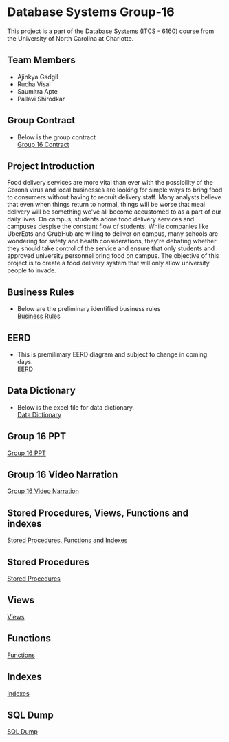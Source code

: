 # Database Systems Group-16
This project is a part of the Database Systems (ITCS - 6160) course from the University of North Carolina at Charlotte.

## Team Members
* Ajinkya Gadgil
* Rucha Visal
* Saumitra Apte
* Pallavi Shirodkar

## Group Contract
- Below is the group contract <br/>
[Group 16 Contract](https://github.com/ajinkyagadgil/db-project-fall21/blob/main/Delivery1/Group_16_Contract.pdf)

## Project Introduction
Food delivery services are more vital than ever with the possibility of the Corona virus and local businesses are looking for simple ways to bring food to consumers without having to recruit delivery staff. Many analysts believe that even when things return to normal, things will be worse that meal delivery will be something we've all become accustomed to as a part of our daily lives. On campus, students adore food delivery services and campuses despise the constant flow of students. While companies like UberEats and GrubHub are willing to deliver on campus, many schools are wondering for safety and health considerations, they're debating whether they should take control of the service and ensure that only students and approved university personnel bring food on campus. The objective of this project is to create a food delivery system that will only allow university people to invade.

## Business Rules
- Below are the preliminary identified business rules <br/>
[Business Rules](https://github.com/ajinkyagadgil/db-project-fall21/blob/main/Delivery3/BusinessRules.pdf)

## EERD
- This is premilimary EERD diagram and subject to change in coming days. <br/>
[EERD](https://github.com/ajinkyagadgil/db-project-fall21/blob/main/Delivery3/ERD.png)

## Data Dictionary
- Below is the excel file for data dictionary. <br/>
[Data Dictionary](https://github.com/ajinkyagadgil/db-project-fall21/blob/main/Delivery3/data_dictionary.xlsx)

## Group 16 PPT
[Group 16 PPT](https://github.com/ajinkyagadgil/db-project-fall21/blob/main/Delivery3/Database%20PPT.pptx)

## Group 16 Video Narration
[Group 16 Video Narration](https://github.com/ajinkyagadgil/db-project-fall21/blob/main/Delivery3/Group16_ProjectNarration.mp4)

## Stored Procedures, Views, Functions and indexes
[Stored Procedures, Functions and Indexes](https://github.com/ajinkyagadgil/db-project-fall21/blob/main/Delivery3/Deliverable%203.pdf)

## Stored Procedures
[Stored Procedures](https://github.com/ajinkyagadgil/db-project-fall21/blob/main/Delivery3/stored_proc.sql)

## Views
[Views](https://github.com/ajinkyagadgil/db-project-fall21/blob/main/Delivery3/views.sql)

## Functions
[Functions](https://github.com/ajinkyagadgil/db-project-fall21/blob/main/Delivery3/function.sql)

## Indexes
[Indexes](https://github.com/ajinkyagadgil/db-project-fall21/blob/main/Delivery3/indexes.sql)

## SQL Dump
[SQL Dump](https://github.com/ajinkyagadgil/db-project-fall21/blob/main/Delivery3/Group%2016%20Dump.zip)
